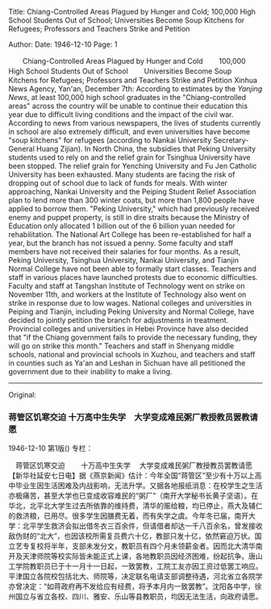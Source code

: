Title: Chiang-Controlled Areas Plagued by Hunger and Cold; 100,000 High School Students Out of School; Universities Become Soup Kitchens for Refugees; Professors and Teachers Strike and Petition

Author:
Date: 1946-12-10
Page: 1

　　Chiang-Controlled Areas Plagued by Hunger and Cold
　　100,000 High School Students Out of School
　　Universities Become Soup Kitchens for Refugees; Professors and Teachers Strike and Petition
    Xinhua News Agency, Yan'an, December 7th: According to estimates by the *Yanjing News*, at least 100,000 high school graduates in the "Chiang-controlled areas" across the country will be unable to continue their education this year due to difficult living conditions and the impact of the civil war. According to news from various newspapers, the lives of students currently in school are also extremely difficult, and even universities have become "soup kitchens" for refugees (according to Nankai University Secretary-General Huang Zijian). In North China, the subsidies that Peking University students used to rely on and the relief grain for Tsinghua University have been stopped. The relief grain for Yenching University and Fu Jen Catholic University has been exhausted. Many students are facing the risk of dropping out of school due to lack of funds for meals. With winter approaching, Nankai University and the Peiping Student Relief Association plan to lend more than 300 winter coats, but more than 1,800 people have applied to borrow them. "Peking University," which had previously received enemy and puppet property, is still in dire straits because the Ministry of Education only allocated 1 billion out of the 6 billion yuan needed for rehabilitation. The National Art College has been re-established for half a year, but the branch has not issued a penny. Some faculty and staff members have not received their salaries for four months. As a result, Peking University, Tsinghua University, Nankai University, and Tianjin Normal College have not been able to formally start classes. Teachers and staff in various places have launched protests due to economic difficulties. Faculty and staff at Tangshan Institute of Technology went on strike on November 11th, and workers at the Institute of Technology also went on strike in response due to low wages. National colleges and universities in Peiping and Tianjin, including Peking University and Normal College, have decided to jointly petition the branch for adjustments in treatment. Provincial colleges and universities in Hebei Province have also decided that "if the Chiang government fails to provide the necessary funding, they will go on strike this month." Teachers and staff in Shenyang middle schools, national and provincial schools in Xuzhou, and teachers and staff in counties such as Ya'an and Leshan in Sichuan have all petitioned the government due to their inability to make a living.



<hr /> 

Original: 


### 蒋管区饥寒交迫  十万高中生失学　大学变成难民粥厂教授教员罢教请愿

1946-12-10
第1版()
专栏：

  　蒋管区饥寒交迫
　　十万高中生失学
  　大学变成难民粥厂教授教员罢教请愿
    【新华社延安七日电】据《燕京新闻》估计：今年全国“蒋管区”至少有十万以上高中毕业生因生活困难及内战影响，无法升学。又据各地报纸消息：在校学生之生活亦极痛苦，甚至大学也已变成收容难民的“粥厂”（南开大学秘书长黄子坚语）。在华北，北平北大学生过去所依靠的维持费，清华的赈给粮，均已停止，燕大及辅仁的救济粮，已用尽。很多学生因膳费无着，而有失学之虞。今年冬已届，南开大学：北平学生救济会拟出借冬衣三百余件，但请借者却达一千八百余名，曾发接收敌伪财的“北大”，也因该校所需复员费六十亿，教部只发十亿，依然窘迫万状。国立艺专复校将半年，支部未发分文，教职员有四个月未领薪金者。因而北大清华南开及天津师院等校实际皆未能正式上课，各地教职员因经济困难，纷起抗争。唐山工学院教职员已于十一月十一日起，一致罢教，工院工友亦因工资过低罢工响应。平津国立各院校包括北大、师院等，决定联名电请支部调整待遇，河北省立各院学亦曾决定：“如蒋政府再不发给应有经费，将予本月内一致罢教”。沈阳各中学，徐州国立与省立各校、四川、雅安、乐山等县教职员，均因无法生活，向政府请愿。

